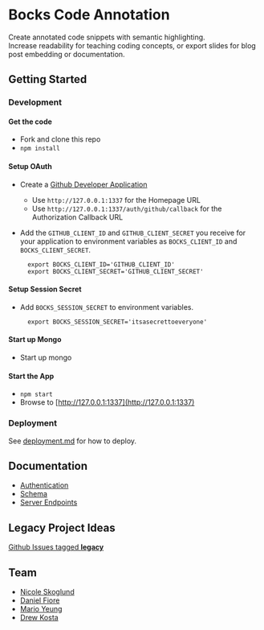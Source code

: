 # Bocks Code Annotation

Create annotated code snippets with semantic highlighting.  
Increase readability for teaching coding concepts, or export slides for blog post embedding or documentation. 

## Getting Started

### Development

#### Get the code

* Fork and clone this repo
* `npm install`

#### Setup OAuth

* Create a [Github Developer Application](https://github.com/settings/developers)
	* Use `http://127.0.0.1:1337` for the Homepage URL
	* Use `http://127.0.0.1:1337/auth/github/callback` for the Authorization Callback URL

* Add the `GITHUB_CLIENT_ID` and `GITHUB_CLIENT_SECRET` you receive for your application to environment variables as `BOCKS_CLIENT_ID` and `BOCKS_CLIENT_SECRET`.
		
		export BOCKS_CLIENT_ID='GITHUB_CLIENT_ID'
		export BOCKS_CLIENT_SECRET='GITHUB_CLIENT_SECRET'
		
#### Setup Session Secret

* Add `BOCKS_SESSION_SECRET` to environment variables.

		export BOCKS_SESSION_SECRET='itsasecrettoeveryone'

#### Start up Mongo

* Start up mongo

#### Start the App

* `npm start`
* Browse to [http://127.0.0.1:1337](http://127.0.0.1:1337)

### Deployment

See [deployment.md](docs/deployment.md) for how to deploy.

## Documentation

* [Authentication](docs/authentication.md)
* [Schema](docs/schema.md)
* [Server Endpoints](docs/endpoints.md)

## Legacy Project Ideas

[Github Issues tagged **legacy**](https://github.com/bocks/bocks/labels/legacy)

## Team

* [Nicole Skoglund](https://github.com/NCSkoglund)
* [Daniel Fiore](https://github.com/taptapdan)
* [Mario Yeung](https://github.com/marioyeung)
* [Drew Kosta](https://github.com/drewkosta)
